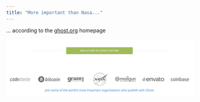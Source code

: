 ```yaml
---
title: "More important than Nasa..."
---
```


... according to the [ghost.org](http://ghost.org) homepage

![Screenshot of ghost.org footer](/content/images/2015/05/pasted_image_at_2015_05_29_10_25_am.png)
